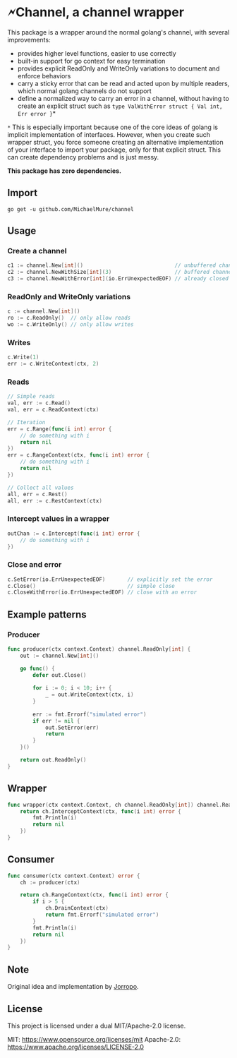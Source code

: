 # 🗲Channel, a channel wrapper

This package is a wrapper around the normal golang's channel, with several improvements:
- provides higher level functions, easier to use correctly
- built-in support for go context for easy termination
- provides explicit ReadOnly and WriteOnly variations to document and enforce behaviors
- carry a sticky error that can be read and acted upon by multiple readers, which normal golang channels do not support
- define a normalized way to carry an error in a channel, without having to create an explicit struct such as `type ValWithError struct { Val int, Err error }`*

`*` This is especially important because one of the core ideas of golang is implicit implementation of interfaces. However, when you create such wrapper struct, you force someone creating an alternative implementation of your interface to import your package, only for that explicit struct. This can create dependency problems and is just messy.

**This package has zero dependencies.**

## Import

`go get -u github.com/MichaelMure/channel`

## Usage

### Create a channel

```go
c1 := channel.New[int]()                             // unbuffered channel
c2 := channel.NewWithSize[int](3)                    // buffered channel
c3 := channel.NewWithError[int](io.ErrUnexpectedEOF) // already closed and errored
```

### ReadOnly and WriteOnly variations

```go
c := channel.New[int]()
ro := c.ReadOnly()  // only allow reads
wo := c.WriteOnly() // only allow writes
```

### Writes

```go
c.Write(1)
err := c.WriteContext(ctx, 2)
```

### Reads

```go
// Simple reads
val, err := c.Read()
val, err = c.ReadContext(ctx)

// Iteration
err = c.Range(func(i int) error {
	// do something with i
	return nil
})
err = c.RangeContext(ctx, func(i int) error {
	// do something with i
	return nil
})

// Collect all values
all, err = c.Rest()
all, err := c.RestContext(ctx)
```

### Intercept values in a wrapper

```go
outChan := c.Intercept(func(i int) error {
	// do something with i
})
```

### Close and error

```go
c.SetError(io.ErrUnexpectedEOF)       // explicitly set the error
c.Close()                             // simple close
c.CloseWithError(io.ErrUnexpectedEOF) // close with an error
```

## Example patterns

### Producer

```go
func producer(ctx context.Context) channel.ReadOnly[int] {
	out := channel.New[int]()

	go func() {
		defer out.Close()
		
		for i := 0; i < 10; i++ {
			_ = out.WriteContext(ctx, i)
		}
		
		err := fmt.Errorf("simulated error")
		if err != nil {
			out.SetError(err)
			return
		}
	}()

	return out.ReadOnly()
}
```

## Wrapper

```go
func wrapper(ctx context.Context, ch channel.ReadOnly[int]) channel.ReadOnly[int] {
	return ch.InterceptContext(ctx, func(i int) error {
		fmt.Println(i)
		return nil
	})
}
```

## Consumer

```go
func consumer(ctx context.Context) error {
	ch := producer(ctx)

	return ch.RangeContext(ctx, func(i int) error {
		if i > 5 {
			ch.DrainContext(ctx)
			return fmt.Errorf("simulated error")
		}
		fmt.Println(i)
		return nil
	})
}
```

## Note

Original idea and implementation by [Jorropo](https://github.com/Jorropo).

## License

This project is licensed under a dual MIT/Apache-2.0 license.

MIT: https://www.opensource.org/licenses/mit
Apache-2.0: https://www.apache.org/licenses/LICENSE-2.0